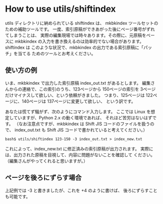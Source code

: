 # How to use utils/shiftindex

utils ディレクトリに納められている shiftindex は、
mkbkindex ツールセットのための補助ツールです。
一度、索引原稿ができあがった後にページ番号がずれてしまうことは、
実際の編集現場では時々あります。その際に、元原稿をベースに mkbkindex
の入力を書き換えるのは効率的でない場合があります。shiftindex は
このような状況で、mkbkindex の出力である索引原稿に「パッチ」を当てる
ためのツールとお考えください。

## 使い方の例

いま、mkbkindex で出力した索引原稿 index_out.txt があるとします。
編集さんからの連絡で、この索引のうち、123ページから 150ページの索引を
3ページだけマイナスして欲しい、という依頼がきました。
つまり、125ページは 122ページに、140ページは 137ページに変更して欲しい、
という訳です。

あなたは慌てず騒がず、次のようにコマンド入力します。
ここでは Linux を想定していますが、Python 2.x の動く環境であれば、
それほど苦労はないはずです。
（なお注意点ですが、mkbkindex は Shift JIS コードのファイルを扱うので、
index_out.txt も Shift JIS コードで書かれていると考えてください。）

```
bash$ utils/shiftindex 123-150 -3 index_out.txt > index_new.txt
```

これによって、index_new.txt に修正済みの索引原稿が出力されます。
実際には、出力された原稿を目視して、内容に問題がないことを確認して
ください。（編集さんがやってくれると思いますが。）

## ページを後ろにずらす場合

上記例では -3 と書きましたが、これを +4 のように書けば、
後ろにずらすことも可能です。
